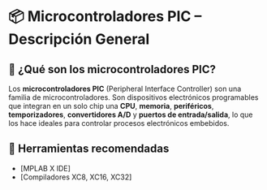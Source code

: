# 📦 Microcontroladores PIC – Descripción General

## 🧠 ¿Qué son los microcontroladores PIC?

Los **microcontroladores PIC** (Peripheral Interface Controller) son una familia de microcontroladores. Son dispositivos electrónicos programables que integran en un solo chip una **CPU**, **memoria**, **periféricos**, **temporizadores**, **convertidores A/D** y **puertos de entrada/salida**, lo que los hace ideales para controlar procesos electrónicos embebidos.

## 📎 Herramientas recomendadas

- [MPLAB X IDE]
- [Compiladores XC8, XC16, XC32]

